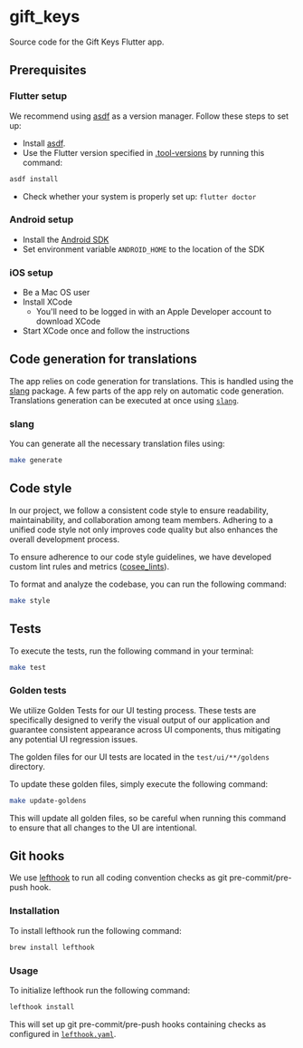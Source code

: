 # gift_keys

Source code for the Gift Keys Flutter app.

## Prerequisites

### Flutter setup

We recommend using [asdf](https://asdf-vm.com/) as a version manager. Follow these steps to set up:

- Install [asdf](https://asdf-vm.com/guide/getting-started.html).
- Use the Flutter version specified in [.tool-versions](.tool-versions) by running this command:

```sh
asdf install
````

- Check whether your system is properly set up: `flutter doctor`

### Android setup

- Install the [Android SDK](https://developer.android.com/studio)
- Set environment variable `ANDROID_HOME` to the location of the SDK

### iOS setup

- Be a Mac OS user
- Install XCode
    - You'll need to be logged in with an Apple Developer account to download XCode
- Start XCode once and follow the instructions

## Code generation for translations

The app relies on code generation for translations. This is handled using the 
[slang](https://pub.dev/packages/slang) package.
A few parts of the app rely on automatic code generation. Translations generation can be executed at
once using [`slang`](#slang).

### slang

You can generate all the necessary translation files using:

```sh
make generate
```

## Code style

In our project, we follow a consistent code style to ensure readability, maintainability, and
collaboration among team members. Adhering to a unified code style not only improves code quality
but also enhances the overall development process.

To ensure adherence to our code style guidelines, we have developed custom lint rules and
metrics ([cosee_lints](https://pub.dev/packages/cosee_lints)).

To format and analyze the codebase, you can run the following command:

```sh
make style
```

## Tests

To execute the tests, run the following command in your terminal:

```sh
make test
```

### Golden tests

We utilize Golden Tests for our UI testing process. These tests are specifically designed to verify
the visual output of our application and guarantee consistent appearance across UI components, thus
mitigating any potential UI regression issues.

The golden files for our UI tests are located in the `test/ui/**/goldens` directory.

To update these golden files, simply execute the following command:

```sh
make update-goldens
```

This will update all golden files, so be careful when running this command to ensure that all
changes to the UI are intentional.

## Git hooks

We use [lefthook](https://github.com/evilmartians/lefthook) to run all coding convention checks as
git pre-commit/pre-push hook.

### Installation

To install lefthook run the following command:

```sh
brew install lefthook
```

### Usage

To initialize lefthook run the following command:

```sh
lefthook install
```

This will set up git pre-commit/pre-push hooks containing checks as configured
in [`lefthook.yaml`](lefthook.yaml).
